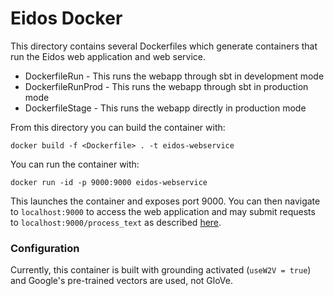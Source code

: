 # Eidos Docker
This directory contains several Dockerfiles which generate containers that run the Eidos web application and web service.

* DockerfileRun - This runs the webapp through sbt in development mode
* DockerfileRunProd - This runs the webapp through sbt in production mode
* DockerfileStage - This runs the webapp directly in production mode

From this directory you can build the container with:

```
docker build -f <Dockerfile> . -t eidos-webservice
```

You can run the container with:

```
docker run -id -p 9000:9000 eidos-webservice
```

This launches the container and exposes port 9000. You can then navigate to `localhost:9000` to access the web application and may submit requests to `localhost:9000/process_text` as described [here](https://github.com/clulab/eidos#web-service).

### Configuration
Currently, this container is built with grounding activated (`useW2V = true`) and Google's pre-trained vectors are used, not GloVe.
